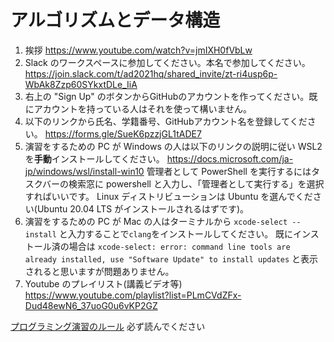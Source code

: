 # アルゴリズムとデータ構造

1. 挨拶
https://www.youtube.com/watch?v=jmIXH0fVbLw
1. Slack のワークスペースに参加してください。本名で参加してください。
https://join.slack.com/t/ad2021hq/shared_invite/zt-ri4usp6p-WbAk8Zzp60SYkxtDLe_IiA
1. 右上の "Sign Up" のボタンからGitHubのアカウントを作ってください。既にアカウントを持っている人はそれを使って構いません。
1. 以下のリンクから氏名、学籍番号、GitHubアカウント名を登録してください。
https://forms.gle/SueK6pzzjGL1tADE7
1. 演習をするための PC が Windows の人は以下のリンクの説明に従い WSL2 を**手動**インストールしてください。
https://docs.microsoft.com/ja-jp/windows/wsl/install-win10
管理者として PowerShell を実行するにはタスクバーの検索窓に powershell と入力し、「管理者として実行する」を選択すればいいです。
Linux ディストリビューションは Ubuntu を選んでください(Ubuntu 20.04 LTS がインストールされるはずです)。
1. 演習をするための PC が Mac の人はターミナルから `xcode-select --install` と入力することで`clang`をインストールしてください。
既にインストール済の場合は
```xcode-select: error: command line tools are already installed, use "Software Update" to install updates```
と表示されると思いますが問題ありません。
1. Youtube のプレイリスト(講義ビデオ等)
https://www.youtube.com/playlist?list=PLmCVdZFx-Dud48ewN6_37uoG0u6vKP2GZ

[プログラミング演習のルール](/RULES.md) 必ず読んでください
